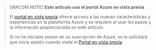 > [WACOM.NOTE] **Este artículo usa el portal Azure en vista previa**
>
> El [portal en vista previa][] ofrece acceso a las nuevas características y experiencias en la plataforma Azure y se requiere al usar los pasos y la información proporcionada en este artículo.
>
> Si no ha iniciado sesión en su suscripción de Azure, se le solicitará que inicie sesión cuando visite el [Portal en vista previa][portal en vista previa].

  [portal en vista previa]: https://portal.azure.com/
